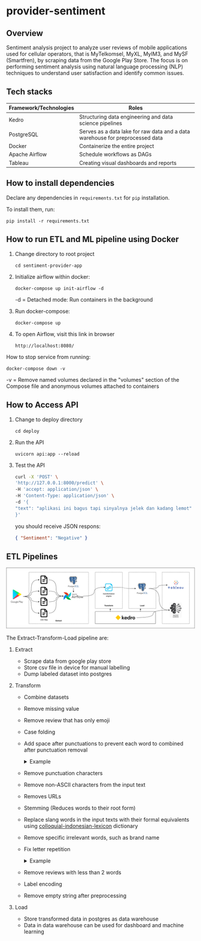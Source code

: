 # provider-sentiment

## Overview

Sentiment analysis project to analyze user reviews of mobile applications used for cellular operators, that is MyTelkomsel, MyXL, MyIM3, and MySF (Smartfren), by scraping data from the Google Play Store. The focus is on performing sentiment analysis using natural language processing (NLP) techniques to understand user satisfaction and identify common issues.

## Tech stacks

| Framework/Technologies | Roles                                                                         |
| ---------------------- | ----------------------------------------------------------------------------- |
| Kedro                  | Structuring data engineering and data science pipelines                       |
| PostgreSQL             | Serves as a data lake for raw data and a data warehouse for preprocessed data |
| Docker                 | Containerize the entire project                                               |
| Apache Airflow         | Schedule workflows as DAGs                                                    |
| Tableau                | Creating visual dashboards and reports                                        |

<!-- ## Rules and guidelines

In order to get the best out of the template:

* Don't remove any lines from the `.gitignore` file we provide
* Make sure your results can be reproduced by following a [data engineering convention](https://docs.kedro.org/en/stable/faq/faq.html#what-is-data-engineering-convention)
* Don't commit data to your repository
* Don't commit any credentials or your local configuration to your repository. Keep all your credentials and local configuration in `conf/local/` -->

## How to install dependencies

Declare any dependencies in `requirements.txt` for `pip` installation.

To install them, run:

```
pip install -r requirements.txt
```

## How to run ETL and ML pipeline using Docker

1. Change directory to root project

   ```
   cd sentiment-provider-app
   ```

2. Initialize airflow within docker:

   ```
   docker-compose up init-airflow -d
   ```

   -d = Detached mode: Run containers in the background

3. Run docker-compose:

   ```
   docker-compose up
   ```

4. To open Airflow, visit this link in browser
   ```
   http://localhost:8080/
   ```

How to stop service from running:

```
docker-compose down -v
```

-v = Remove named volumes declared in the "volumes" section of the Compose file and anonymous volumes attached to containers

## How to Access API

1. Change to deploy directory

   ```
   cd deploy
   ```

2. Run the API
   ```
   uvicorn api:app --reload
   ```
3. Test the API
   ```bash
   curl -X 'POST' \
   'http://127.0.0.1:8000/predict' \
   -H 'accept: application/json' \
   -H 'Content-Type: application/json' \
   -d '{
   "text": "aplikasi ini bagus tapi sinyalnya jelek dan kadang lemot"
   }'
   ```
   you should receive JSON respons:
   ```json
   { "Sentiment": "Negative" }
   ```

## ETL Pipelines

![etl_pipeline](https://github.com/anggapark/sentiment-provider-app/blob/main/asset/etl_pipeline.png?raw=true)

The Extract-Transform-Load pipeline are:

1.  Extract
    - Scrape data from google play store
    - Store csv file in device for manual labelling
    - Dump labeled dataset into postgres
2.  Transform

    - Combine datasets
    - Remove missing value
    - Remove review that has only emoji
    - Case folding
    - Add space after punctuations to prevent each word to combined after punctuation removal
      <details>
      <summary>Example</summary>
      <br>

           Input: "Aplikasi yang sangat buruk,jelek,pembohong"
           Output: "Aplikasi yang sangat buruk, jelek, pembohong"

      </details>

    - Remove punctuation characters
    - Remove non-ASCII characters from the input text
    - Removes URLs
    - Stemming (Reduces words to their root form)
    - Replace slang words in the input texts with their formal equivalents using [colloquial-indonesian-lexicon](https://github.com/anggapark/sentiment-provider-app/blob/main/colloquial-indonesian-lexicon-v3.csv) dictionary
    - Remove specific irrelevant words, such as brand name
    - Fix letter repetition
      <details>
      <summary>Example</summary>
      <br>

          "mmantap" -> "mantap",
          "mannntap" -> "mantap",
          "mantapp" -> "mantap"

      </details>

    - Remove reviews with less than 2 words
    - Label encoding
    - Remove empty string after preprocessing

3.  Load
    - Store transformed data in postgres as data warehouse
    - Data in data warehouse can be used for dashboard and machine learning
